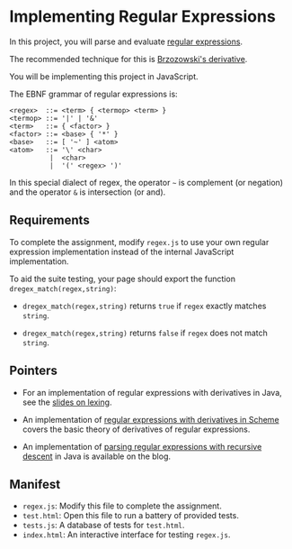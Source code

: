 Implementing Regular Expressions
================================

In this project, you will parse and evaluate [regular expressions].

The recommended technique for this is [Brzozowski's derivative].

You will be implementing this project in JavaScript.

The EBNF grammar of regular expressions is:

    
    <regex>  ::= <term> { <termop> <term> }
    <termop> ::= '|' | '&'
    <term>   ::= { <factor> }
    <factor> ::= <base> { '*' }
    <base>   ::= [ '~' ] <atom>
    <atom>   ::= '\' <char>
              |  <char>
              |  '(' <regex> ')'
   

In this special dialect of regex, the operator `~` is complement (or negation)
and the operator `&` is intersection (or and). 


Requirements
------------

To complete the assignment, modify `regex.js` to use your own regular
expression implementation instead of the internal JavaScript implementation.

To aid the suite testing, your page should export the function
`dregex_match(regex,string)`:

 * `dregex_match(regex,string)` returns 
    `true` if `regex`  exactly matches `string`.

 * `dregex_match(regex,string)` returns
    `false` if `regex` does not match `string`.



Pointers
--------

* For an implementation of regular expressions with derivatives in Java,
  see the [slides on lexing].


* An implementation of [regular expressions with derivatives in Scheme]
  covers the basic theory of derivatives of regular expressions.
  

* An implementation of [parsing regular expressions with recursive descent]
  in Java is available on the blog.


Manifest
--------

* `regex.js`: Modify this file to complete the assignment.
* `test.html`: Open this file to run a battery of provided tests.
* `tests.js`: A database of tests for `test.html`.
* `index.html`: An interactive interface for testing `regex.js`.



[regular expressions]: http://matt.might.net/articles/sculpting-text/

[Brzozowski's derivative]: http://matt.might.net/articles/implementation-of-regular-expression-matching-in-scheme-with-derivatives/

[the instructor]: http://matt.might.net/

[slides on lexing]: https://www.dropbox.com/sh/1tkk3v86dwqxlca/N3VF74ovFH

[regular expressions with derivatives in Scheme]: http://matt.might.net/articles/implementation-of-regular-expression-matching-in-scheme-with-derivatives/

[parsing regular expressions with recursive descent]: http://matt.might.net/articles/parsing-regex-with-recursive-descent/
